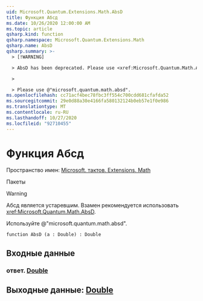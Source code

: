 ```yaml
---
uid: Microsoft.Quantum.Extensions.Math.AbsD
title: Функция Абсд
ms.date: 10/26/2020 12:00:00 AM
ms.topic: article
qsharp.kind: function
qsharp.namespace: Microsoft.Quantum.Extensions.Math
qsharp.name: AbsD
qsharp.summary: >-
  > [!WARNING]

  > AbsD has been deprecated. Please use <xref:Microsoft.Quantum.Math.AbsD> instead.

  >

  > Please use @"microsoft.quantum.math.absd".
ms.openlocfilehash: cc71acf4bec78fbc3ff554c700cdd681cfafda52
ms.sourcegitcommit: 29e0d88a30e4166fa580132124b0eb57e1f0e986
ms.translationtype: MT
ms.contentlocale: ru-RU
ms.lasthandoff: 10/27/2020
ms.locfileid: "92710455"
---
```

# <a name="absd-function"></a>Функция Абсд

Пространство имен: [Microsoft. тактов. Extensions. Math](xref:Microsoft.Quantum.Extensions.Math)

Пакеты [](https://nuget.org/packages/)


> [!WARNING]
> Абсд является устаревшим. Взамен рекомендуется использовать <xref:Microsoft.Quantum.Math.AbsD>.
>
> Используйте @"microsoft.quantum.math.absd".



```qsharp
function AbsD (a : Double) : Double
```


## <a name="input"></a>Входные данные

### <a name="a--double"></a>ответ. [Double](xref:microsoft.quantum.lang-ref.double)





## <a name="output--double"></a>Выходные данные: [Double](xref:microsoft.quantum.lang-ref.double)

